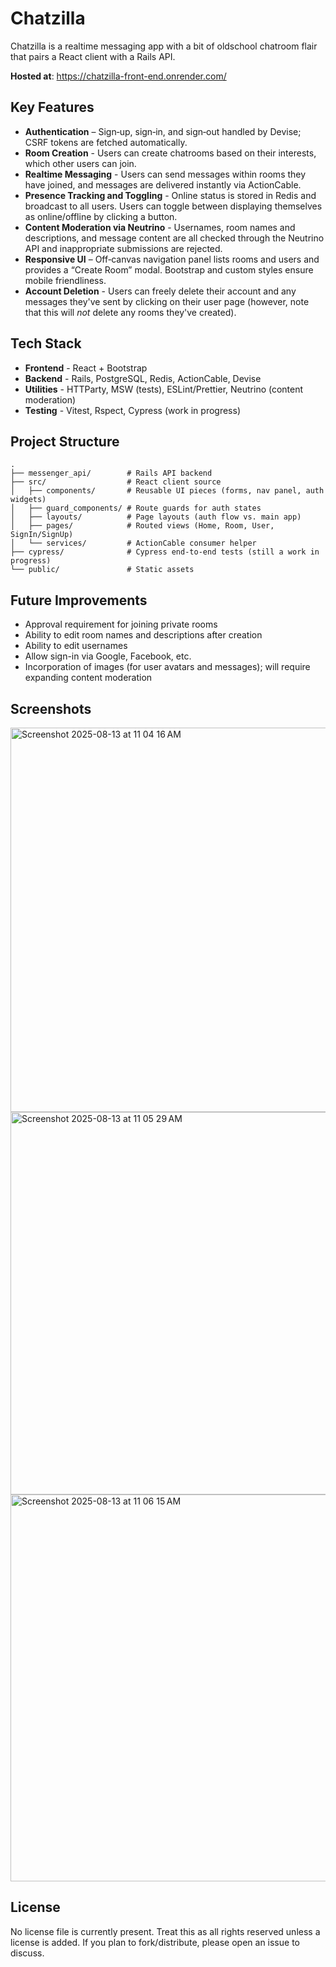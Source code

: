 # Chatzilla

Chatzilla is a realtime messaging app with a bit of oldschool chatroom flair that pairs a React client with a Rails API. 

**Hosted at**: https://chatzilla-front-end.onrender.com/

## Key Features
- **Authentication** – Sign‑up, sign‑in, and sign‑out handled by Devise; CSRF tokens are fetched automatically.
- **Room Creation** - Users can create chatrooms based on their interests, which other users can join.
- **Realtime Messaging** - Users can send messages within rooms they have joined, and messages are delivered instantly via ActionCable.
- **Presence Tracking and Toggling** - Online status is stored in Redis and broadcast to all users. Users can toggle between displaying themselves as online/offline by clicking a button.
- **Content Moderation via Neutrino** - Usernames, room names and descriptions, and message content are all checked through the Neutrino API and inappropriate submissions are rejected.
- **Responsive UI** – Off‑canvas navigation panel lists rooms and users and provides a “Create Room” modal. Bootstrap and custom styles ensure mobile friendliness.
- **Account Deletion** - Users can freely delete their account and any messages they've sent by clicking on their user page (however, note that this will *not* delete any rooms they've created).

## Tech Stack
- **Frontend** - React + Bootstrap
- **Backend** - Rails, PostgreSQL, Redis, ActionCable, Devise
- **Utilities** - HTTParty, MSW (tests), ESLint/Prettier, Neutrino (content moderation)
- **Testing** - Vitest, Rspect, Cypress (work in progress)

## Project Structure

```text
.
├── messenger_api/        # Rails API backend
├── src/                  # React client source
│   ├── components/       # Reusable UI pieces (forms, nav panel, auth widgets)
│   ├── guard_components/ # Route guards for auth states
│   ├── layouts/          # Page layouts (auth flow vs. main app)
│   ├── pages/            # Routed views (Home, Room, User, SignIn/SignUp)
│   └── services/         # ActionCable consumer helper
├── cypress/              # Cypress end‑to‑end tests (still a work in progress)
└── public/               # Static assets
```
## Future Improvements
- Approval requirement for joining private rooms
- Ability to edit room names and descriptions after creation
- Ability to edit usernames
- Allow sign-in via Google, Facebook, etc.
- Incorporation of images (for user avatars and messages); will require expanding content moderation

## Screenshots
<img width="1248" height="615" alt="Screenshot 2025-08-13 at 11 04 16 AM" src="https://github.com/user-attachments/assets/e9f62302-e2a8-4935-befd-35156d553032" />
<img width="1261" height="612" alt="Screenshot 2025-08-13 at 11 05 29 AM" src="https://github.com/user-attachments/assets/aaf3639f-2d10-4b49-805a-2b6d710ddaa9" />
<img width="1253" height="619" alt="Screenshot 2025-08-13 at 11 06 15 AM" src="https://github.com/user-attachments/assets/7f66a281-d9e9-4482-94b0-56aa1d3a663f" />

## License
No license file is currently present. Treat this as all rights reserved unless a license is added. If you plan to fork/distribute, please open an issue to discuss.
